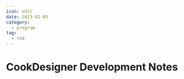 ```yaml
---
icon: edit
date: 2023-02-03
category:
  - program
tag:
  - red
---
```


# CookDesigner Development Notes
